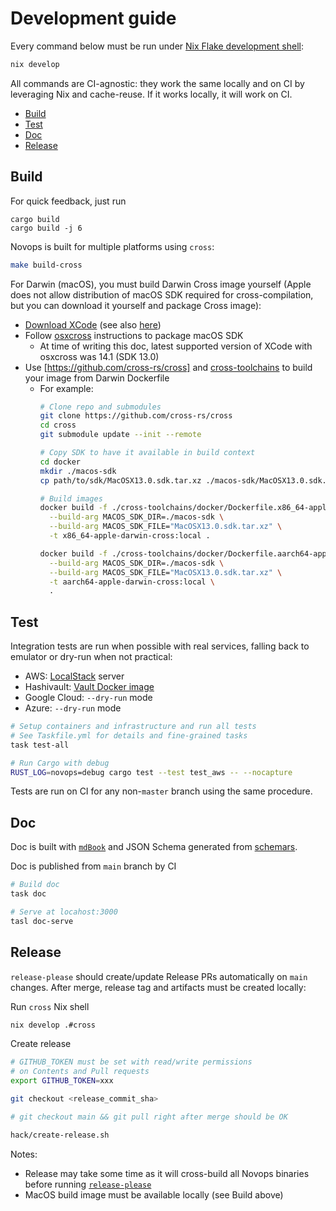 # Development guide

Every command below must be run under [Nix Flake development shell](https://nixos.wiki/wiki/Flakes):

```sh
nix develop
```

All commands are CI-agnostic: they work the same locally and on CI by leveraging Nix and cache-reuse. If it works locally, it will work on CI.

- [Build](#build)
- [Test](#test)
- [Doc](#doc)
- [Release](#release)

## Build

For quick feedback, just run 

```
cargo build
cargo build -j 6
```

Novops is built for multiple platforms using `cross`:

```sh
make build-cross
```

For Darwin (macOS), you must build Darwin Cross image yourself (Apple does not allow distribution of macOS SDK required for cross-compilation, but you can download it yourself and package Cross image):

- [Download XCode](https://developer.apple.com/xcode/resources/) (see also [here](https://xcodereleases.com/))
- Follow [osxcross](https://github.com/tpoechtrager/osxcross) instructions to package macOS SDK 
  - At time of writing this doc, latest supported version of XCode with osxcross was 14.1 (SDK 13.0)
- Use [https://github.com/cross-rs/cross] and [cross-toolchains](https://github.com/cross-rs/cross-toolchains) to build your image from Darwin Dockerfile
  - For example:
    ```sh
    # Clone repo and submodules
    git clone https://github.com/cross-rs/cross
    cd cross
    git submodule update --init --remote

    # Copy SDK to have it available in build context
    cd docker
    mkdir ./macos-sdk
    cp path/to/sdk/MacOSX13.0.sdk.tar.xz ./macos-sdk/MacOSX13.0.sdk.tar.xz

    # Build images
    docker build -f ./cross-toolchains/docker/Dockerfile.x86_64-apple-darwin-cross \
      --build-arg MACOS_SDK_DIR=./macos-sdk \
      --build-arg MACOS_SDK_FILE="MacOSX13.0.sdk.tar.xz" \
      -t x86_64-apple-darwin-cross:local .

    docker build -f ./cross-toolchains/docker/Dockerfile.aarch64-apple-darwin-cross \
      --build-arg MACOS_SDK_DIR=./macos-sdk \
      --build-arg MACOS_SDK_FILE="MacOSX13.0.sdk.tar.xz" \
      -t aarch64-apple-darwin-cross:local \
      .
    ```

## Test

Integration tests are run when possible with real services, falling back to emulator or dry-run when not practical:
- AWS: [LocalStack](https://localstack.cloud) server
- Hashivault: [Vault Docker image](https://hub.docker.com/_/vault)
- Google Cloud: `--dry-run` mode 
- Azure: `--dry-run` mode 

```sh
# Setup containers and infrastructure and run all tests
# See Taskfile.yml for details and fine-grained tasks
task test-all

# Run Cargo with debug
RUST_LOG=novops=debug cargo test --test test_aws -- --nocapture
```

Tests are run on CI for any non-`master` branch using the same procedure.

## Doc

Doc is built with [`mdBook`](https://github.com/rust-lang/mdBook) and JSON Schema generated from [schemars](https://docs.rs/schemars/latest/schemars/).

Doc is published from `main` branch by CI

```sh
# Build doc
task doc

# Serve at locahost:3000
tasl doc-serve
```

## Release

`release-please` should create/update Release PRs automatically on `main` changes. After merge, release tag and artifacts must be created locally:

Run `cross` Nix shell

```sh
nix develop .#cross
```

Create release

```sh
# GITHUB_TOKEN must be set with read/write permissions 
# on Contents and Pull requests
export GITHUB_TOKEN=xxx 

git checkout <release_commit_sha>

# git checkout main && git pull right after merge should be OK

hack/create-release.sh
```

Notes: 
- Release may take some time as it will cross-build all Novops binaries before running [`release-please`](https://github.com/googleapis/release-please)
- MacOS build image must be available locally (see Build above)